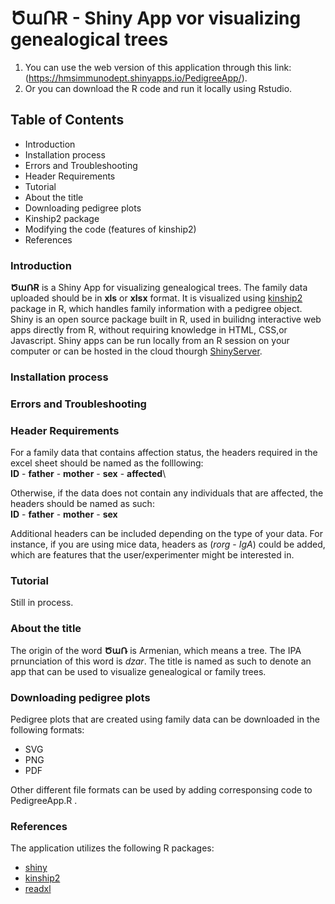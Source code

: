 # ԾաՌR - Shiny App vor visualizing genealogical trees
  1) You can use the web version of this application through this link: (https://hmsimmunodept.shinyapps.io/PedigreeApp/).
  2) Or you can download the R code and run it locally using Rstudio.
## Table of Contents 
- Introduction
- Installation process
- Errors and Troubleshooting 
- Header Requirements
- Tutorial
- About the title 
- Downloading pedigree plots
- Kinship2 package
- Modifying the code (features of kinship2)
- References

### Introduction
**ԾաՌR** is a Shiny App for visualizing genealogical trees. The family data uploaded should be in **xls** or **xlsx** format. It is visualized using [kinship2](https://cran.r-project.org/web/packages/kinship2/index.html) package in R, which handles family information with a pedigree object. Shiny is an open source package built in R, used in builidng interactive web apps directly from R, without requiring knowledge in HTML, CSS,or Javascript. Shiny apps can be run locally from an R session on your computer or can be hosted in the cloud thourgh [ShinyServer](https://www.shinyapps.io/). 

### Installation process

### Errors and Troubleshooting

### Header Requirements 
For a family data that contains affection status, the headers required in the excel sheet should be named as the folllowing:\
**ID** - **father** - **mother** - **sex** - **affected**\\

Otherwise, if the data does not contain any individuals that are affected, the headers should be named as such:\
**ID** - **father** - **mother** - **sex**

Additional headers can be included depending on the type of your data. For instance, if you are using mice data, headers as (*rorg* - *IgA*) could be added, which are features that the user/experimenter might be interested in.

### Tutorial
Still in process.

### About the title
The origin of the word **ԾաՌ** is Armenian, which means a tree. The IPA prnunciation of this word is *dzar*. The title is named as such to denote an app that can be used to visualize genealogical or family trees.  

### Downloading pedigree plots 
Pedigree plots that are created using family data can be downloaded in the following formats:
- SVG
- PNG
- PDF

Other different file formats can be used by adding corresponsing code to PedigreeApp.R .

### References 
The application utilizes the following R packages:
- [shiny](https://cran.r-project.org/web/packages/shiny/index.html) 
- [kinship2](https://cran.r-project.org/web/packages/kinship2/index.html)  
- [readxl](https://cran.r-project.org/web/packages/readxl/index.html)




    
  
